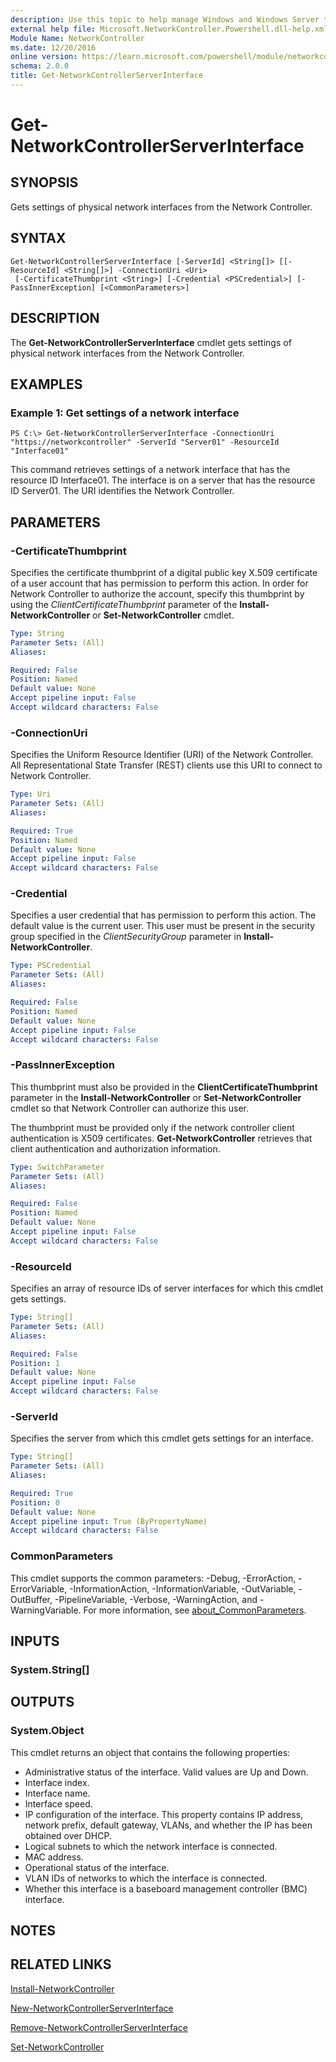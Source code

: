```yaml
---
description: Use this topic to help manage Windows and Windows Server technologies with Windows PowerShell.
external help file: Microsoft.NetworkController.Powershell.dll-help.xml
Module Name: NetworkController
ms.date: 12/20/2016
online version: https://learn.microsoft.com/powershell/module/networkcontroller/get-networkcontrollerserverinterface?view=windowsserver2025-ps&wt.mc_id=ps-gethelp
schema: 2.0.0
title: Get-NetworkControllerServerInterface
---
```


# Get-NetworkControllerServerInterface

## SYNOPSIS
Gets settings of physical network interfaces from the Network Controller.

## SYNTAX

```
Get-NetworkControllerServerInterface [-ServerId] <String[]> [[-ResourceId] <String[]>] -ConnectionUri <Uri>
 [-CertificateThumbprint <String>] [-Credential <PSCredential>] [-PassInnerException] [<CommonParameters>]
```

## DESCRIPTION
The **Get-NetworkControllerServerInterface** cmdlet gets settings of physical network interfaces from the Network Controller.

## EXAMPLES

### Example 1: Get settings of a network interface
```
PS C:\> Get-NetworkControllerServerInterface -ConnectionUri "https://networkcontroller" -ServerId "Server01" -ResourceId "Interface01"
```

This command retrieves settings of a network interface that has the resource ID Interface01.
The interface is on a server that has the resource ID Server01.
The URI identifies the Network Controller.

## PARAMETERS

### -CertificateThumbprint
Specifies the certificate thumbprint of a digital public key X.509 certificate of a user account that has permission to perform this action.
In order for Network Controller to authorize the account, specify this thumbprint by using the *ClientCertificateThumbprint* parameter of the **Install-NetworkController** or **Set-NetworkController** cmdlet.

```yaml
Type: String
Parameter Sets: (All)
Aliases:

Required: False
Position: Named
Default value: None
Accept pipeline input: False
Accept wildcard characters: False
```

### -ConnectionUri
Specifies the Uniform Resource Identifier (URI) of the Network Controller.
All Representational State Transfer (REST) clients use this URI to connect to Network Controller.

```yaml
Type: Uri
Parameter Sets: (All)
Aliases:

Required: True
Position: Named
Default value: None
Accept pipeline input: False
Accept wildcard characters: False
```

### -Credential
Specifies a user credential that has permission to perform this action.
The default value is the current user.
This user must be present in the security group specified in the *ClientSecurityGroup* parameter in **Install-NetworkController**.

```yaml
Type: PSCredential
Parameter Sets: (All)
Aliases:

Required: False
Position: Named
Default value: None
Accept pipeline input: False
Accept wildcard characters: False
```

### -PassInnerException
This thumbprint must also be provided in the **ClientCertificateThumbprint** parameter in the **Install-NetworkController** or **Set-NetworkController** cmdlet so that Network Controller can authorize this user.

The thumbprint must be provided only if the network controller client authentication is X509 certificates.
**Get-NetworkController** retrieves that client authentication and authorization information.

```yaml
Type: SwitchParameter
Parameter Sets: (All)
Aliases:

Required: False
Position: Named
Default value: None
Accept pipeline input: False
Accept wildcard characters: False
```

### -ResourceId
Specifies an array of resource IDs of server interfaces for which this cmdlet gets settings.

```yaml
Type: String[]
Parameter Sets: (All)
Aliases:

Required: False
Position: 1
Default value: None
Accept pipeline input: False
Accept wildcard characters: False
```

### -ServerId
Specifies the server from which this cmdlet gets settings for an interface.

```yaml
Type: String[]
Parameter Sets: (All)
Aliases:

Required: True
Position: 0
Default value: None
Accept pipeline input: True (ByPropertyName)
Accept wildcard characters: False
```

### CommonParameters
This cmdlet supports the common parameters: -Debug, -ErrorAction, -ErrorVariable, -InformationAction, -InformationVariable, -OutVariable, -OutBuffer, -PipelineVariable, -Verbose, -WarningAction, and -WarningVariable. For more information, see [about_CommonParameters](https://go.microsoft.com/fwlink/?LinkID=113216).

## INPUTS

### System.String[]

## OUTPUTS

### System.Object

This cmdlet returns an object that contains the following properties:

- Administrative status of the interface.
Valid values are Up and Down.
- Interface index.
- Interface name.
- Interface speed.
- IP configuration of the interface.
This property contains IP address, network prefix, default gateway, VLANs, and whether the IP has been obtained over DHCP.
- Logical subnets to which the network interface is connected.
- MAC address.
- Operational status of the interface.
- VLAN IDs of networks to which the interface is connected.
- Whether this interface is a baseboard management controller (BMC) interface.

## NOTES

## RELATED LINKS

[Install-NetworkController](./Install-NetworkController.md)

[New-NetworkControllerServerInterface](./New-NetworkControllerServerInterface.md)

[Remove-NetworkControllerServerInterface](./Remove-NetworkControllerServerInterface.md)

[Set-NetworkController](./Set-NetworkController.md)

